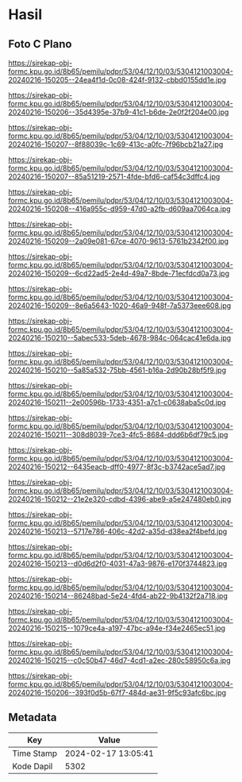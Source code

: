 # Hasil

## Foto C Plano

https://sirekap-obj-formc.kpu.go.id/8b65/pemilu/pdpr/53/04/12/10/03/5304121003004-20240216-150205--24ea4f1d-0c08-424f-9132-cbbd0155dd1e.jpg

https://sirekap-obj-formc.kpu.go.id/8b65/pemilu/pdpr/53/04/12/10/03/5304121003004-20240216-150206--35d4395e-37b9-41c1-b6de-2e0f2f204e00.jpg

https://sirekap-obj-formc.kpu.go.id/8b65/pemilu/pdpr/53/04/12/10/03/5304121003004-20240216-150207--8f88039c-1c69-413c-a0fc-7f96bcb21a27.jpg

https://sirekap-obj-formc.kpu.go.id/8b65/pemilu/pdpr/53/04/12/10/03/5304121003004-20240216-150207--85a51219-2571-4fde-bfd6-caf54c3dffc4.jpg

https://sirekap-obj-formc.kpu.go.id/8b65/pemilu/pdpr/53/04/12/10/03/5304121003004-20240216-150208--416a955c-d959-47d0-a2fb-d609aa7064ca.jpg

https://sirekap-obj-formc.kpu.go.id/8b65/pemilu/pdpr/53/04/12/10/03/5304121003004-20240216-150209--2a09e081-67ce-4070-9613-5761b2342f00.jpg

https://sirekap-obj-formc.kpu.go.id/8b65/pemilu/pdpr/53/04/12/10/03/5304121003004-20240216-150209--6cd22ad5-2e4d-49a7-8bde-71ecfdcd0a73.jpg

https://sirekap-obj-formc.kpu.go.id/8b65/pemilu/pdpr/53/04/12/10/03/5304121003004-20240216-150209--8e6a5643-1020-46a9-948f-7a5373eee608.jpg

https://sirekap-obj-formc.kpu.go.id/8b65/pemilu/pdpr/53/04/12/10/03/5304121003004-20240216-150210--5abec533-5deb-4678-984c-064cac41e6da.jpg

https://sirekap-obj-formc.kpu.go.id/8b65/pemilu/pdpr/53/04/12/10/03/5304121003004-20240216-150210--5a85a532-75bb-4561-b16a-2d90b28bf5f9.jpg

https://sirekap-obj-formc.kpu.go.id/8b65/pemilu/pdpr/53/04/12/10/03/5304121003004-20240216-150211--2e00596b-1733-4351-a7c1-c0638aba5c0d.jpg

https://sirekap-obj-formc.kpu.go.id/8b65/pemilu/pdpr/53/04/12/10/03/5304121003004-20240216-150211--308d8039-7ce3-4fc5-8684-ddd6b6df79c5.jpg

https://sirekap-obj-formc.kpu.go.id/8b65/pemilu/pdpr/53/04/12/10/03/5304121003004-20240216-150212--6435eacb-dff0-4977-8f3c-b3742ace5ad7.jpg

https://sirekap-obj-formc.kpu.go.id/8b65/pemilu/pdpr/53/04/12/10/03/5304121003004-20240216-150212--21e2e320-cdbd-4396-abe9-a5e247480eb0.jpg

https://sirekap-obj-formc.kpu.go.id/8b65/pemilu/pdpr/53/04/12/10/03/5304121003004-20240216-150213--5717e786-406c-42d2-a35d-d38ea2f4befd.jpg

https://sirekap-obj-formc.kpu.go.id/8b65/pemilu/pdpr/53/04/12/10/03/5304121003004-20240216-150213--d0d6d2f0-4031-47a3-9876-e170f3744823.jpg

https://sirekap-obj-formc.kpu.go.id/8b65/pemilu/pdpr/53/04/12/10/03/5304121003004-20240216-150214--86248bad-5e24-4fd4-ab22-9b4132f2a718.jpg

https://sirekap-obj-formc.kpu.go.id/8b65/pemilu/pdpr/53/04/12/10/03/5304121003004-20240216-150215--1079ce4a-a197-47bc-a94e-f34e2465ec51.jpg

https://sirekap-obj-formc.kpu.go.id/8b65/pemilu/pdpr/53/04/12/10/03/5304121003004-20240216-150215--c0c50b47-46d7-4cd1-a2ec-280c58950c6a.jpg

https://sirekap-obj-formc.kpu.go.id/8b65/pemilu/pdpr/53/04/12/10/03/5304121003004-20240216-150206--393f0d5b-67f7-484d-ae31-9f5c93afc6bc.jpg


## Metadata

| Key        | Value               |
| ---------- | ------------------- |
| Time Stamp | 2024-02-17 13:05:41 |
| Kode Dapil | 5302                |



